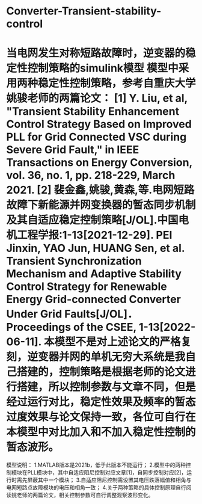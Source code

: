 # Converter-Transient-stability-control
当电网发生对称短路故障时，逆变器的稳定性控制策略的simulink模型
模型中采用两种稳定性控制策略，参考自重庆大学姚骏老师的两篇论文：
[1]	Y. Liu, et al, "Transient Stability Enhancement Control Strategy Based on Improved PLL for Grid Connected VSC during Severe Grid Fault," in IEEE Transactions on Energy Conversion, vol. 36, no. 1, pp. 218-229, March 2021.
[2]	裴金鑫,姚骏,黄森,等.电网短路故障下新能源并网变换器的暂态同步机制及其自适应稳定控制策略[J/OL].中国电机工程学报:1-13[2021-12-29].
PEI Jinxin, YAO Jun, HUANG Sen, et al. Transient Synchronization Mechanism and Adaptive Stability Control Strategy for Renewable Energy Grid-connected Converter Under Grid Faults[J/OL]．Proceedings of the CSEE, 1-13[2022-06-11].
本模型不是对上述论文的严格复刻，逆变器并网的单机无穷大系统是我自己搭建的，控制策略是根据老师的论文进行搭建，所以控制参数与文章不同，但是经过运行对比，稳定性效果及频率的暂态过度效果与论文保持一致，各位可自行在本模型中对比加入和不加入稳定性控制的暂态波形。
========================================
模型说明：
1.MATLAB版本是2021b，低于此版本不能运行；
2.模型中的两种控制模块在PLL模块中，其中自适应阻尼控制对应文章[1]，自同步控制对应[2]，运行时需先屏蔽其中一个模块；
3.自适应阻尼控制需设置其电压跌落幅值和相角与电网短路点故障模块的电压和相角一致；
4.关于两种策略的具体控制原理自行阅读姚老师的两篇论文，相关控制参数可自行调整观察波形变化。

